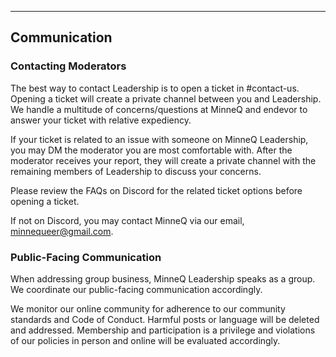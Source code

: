 ---

## Communication

### Contacting Moderators
The best way to contact Leadership is to open a ticket in #contact-us. Opening a ticket will create a private channel between you and Leadership. We handle a multitude of concerns/questions at MinneQ and endevor to answer your ticket with relative expediency. 

If your ticket is related to an issue with someone on MinneQ Leadership, you may DM the moderator you are most comfortable with. After the moderator receives your report, they will create a private channel with the remaining members of Leadership to discuss your concerns. 

Please review the FAQs on Discord for the related ticket options before opening a ticket. 

If not on Discord, you may contact MinneQ via our email, <minnequeer@gmail.com>. 

### Public-Facing Communication
When addressing group business, MinneQ Leadership speaks as a group. We coordinate our public-facing communication accordingly.

We monitor our online community for adherence to our community standards and Code of Conduct. Harmful posts or language will be deleted and addressed. Membership and participation is a privilege and violations of our policies in person and online will be evaluated accordingly. 
